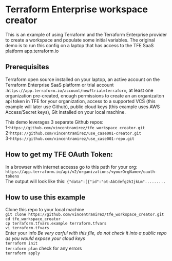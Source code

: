 # Terraform Enterprise workspace creator
This is an example of using Terraform and the Terraform Enterprise provider to create a workspace and populate some initial variables.  The original demo is to run this config on a laptop that has access to the TFE SaaS platform app.terraform.io

## Prerequisites 
Terraform open source installed on your laptop, an active account on the Terraform Enterprise SaaS platform or trial account :`https://app.terraform.io/account/new?trial=terraform`, at least one organization pre-created, enough permissions to create an an organizaiton api token in TFE for your organization, access to a supported VCS (this example will later use Github), public cloud keys (this example uses AWS Access/Secret keys), Git installed on your local machine.  

This demo leverages 3 separate Github repos:  
1-`https://github.com/vincentramirez/tfe_workspace_creator.git`  
2-`https://github.com/vincentramirez/use_case001-creator.git`  
3-`https://github.com/vincentramirez/use_case001-repo.git`  


## How to get my TFE OAuth Token:
In a browser with internet accesss go to this path for your org:  
`https://app.terraform.io/api/v2/organizations/<yourOrgName>/oauth-tokens`  
The output will look like this: `{"data":[{"id":"ot-AbCdefg2hIjkLm".........`  

## How to use this example
Clone this repo to your local machine   
`git clone https://github.com/vincentramirez/tfe_workspace_creator.git`  
`cd tfe_workspace_creator`  
`cp terraform.tfvars.example terraform.tfvars`  
`vi terraform.tfvars`  
Enter your info *Be very carful with this file, do not check it into a public repo as you would expose your cloud keys*  
`terraform init`  
`terraform plan` check for any errors     
`terraform apply`

